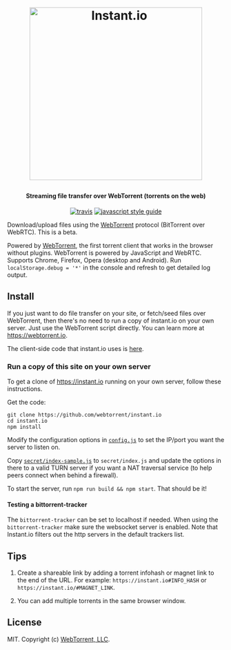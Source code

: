 <h1 align="center">

  <a href="https://webtorrent.io"><img src="https://instant.io/logo.svg" alt="Instant.io" width="400"></a>
  <br>
</h1>

<h4 align="center">Streaming file transfer over WebTorrent (torrents on the web)</h4>

<p align="center">
  <a href="https://travis-ci.org/webtorrent/instant.io"><img src="https://img.shields.io/travis/webtorrent/instant.io/master.svg" alt="travis"></a>
  <a href="https://standardjs.com"><img src="https://img.shields.io/badge/code_style-standard-brightgreen.svg" alt="javascript style guide"></a>
</p>

Download/upload files using the [WebTorrent](http://webtorrent.io) protocol (BitTorrent
over WebRTC). This is a beta.

Powered by [WebTorrent](http://webtorrent.io), the first torrent client that works in the
browser without plugins. WebTorrent is powered by JavaScript and WebRTC. Supports Chrome,
Firefox, Opera (desktop and Android). Run <code>localStorage.debug = '*'</code> in the
console and refresh to get detailed log output.

## Install

If you just want to do file transfer on your site, or fetch/seed files over WebTorrent, then there's no need to run a copy of instant.io on your own server. Just use the WebTorrent script directly. You can learn more at https://webtorrent.io.

The client-side code that instant.io uses is [here](https://github.com/webtorrent/instant.io/blob/master/client/index.js).

### Run a copy of this site on your own server

To get a clone of https://instant.io running on your own server, follow these instructions.

Get the code:

```
git clone https://github.com/webtorrent/instant.io
cd instant.io
npm install
```

Modify the configuration options in [`config.js`](https://github.com/webtorrent/instant.io/blob/master/config.js) to set the IP/port you want the server to listen on.

Copy [`secret/index-sample.js`](https://github.com/webtorrent/instant.io/blob/master/secret/index-sample.js) to `secret/index.js` and update the options in there to a valid TURN server if you want a NAT traversal service (to help peers connect when behind a firewall).

To start the server, run `npm run build && npm start`. That should be it!

#### Testing a bittorrent-tracker

The `bittorrent-tracker` can be set to localhost if needed. When using the `bittorrent-tracker` make sure the websocket server is
enabled. Note that Instant.io filters out the http servers in the default trackers list.

## Tips

1. Create a shareable link by adding a torrent infohash or magnet link to the end
of the URL. For example: `https://instant.io#INFO_HASH` or `https://instant.io/#MAGNET_LINK`.

2. You can add multiple torrents in the same browser window.

## License

MIT. Copyright (c) [WebTorrent, LLC](https://webtorrent.io).
